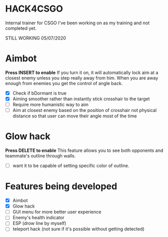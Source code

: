 # HACK4CSGO
Internal trainer for CSGO I've been working on as my training and not completed yet.

STILL WORKING 05/07/2020

# Aimbot

**Press INSERT to enable**
If you turn it on, it will automatically lock aim at a closest enemy unless you step really away from him.
When you are away enough from enemies you get the control of angle back.

- [x] Check if bDormant is true
- [x] Aiming smoother rather than instantly stick crosshair to the target
- [ ] Require more humanistic way to aim
- [ ] Aim at closest enemy based on the position of crosshair not physical distance so that user can move their angle most of the time

# Glow hack
**Press DELETE to enable**
This feature allows you to see both opponents and teammate's outline through walls.

- [ ] want it to be capable of setting specific color of outline.

# Features being developed

- [x] Aimbot
- [x] Glow hack
- [ ] GUI menu for more better user experience
- [ ] Enemy's health indicator
- [ ] ESP (drow line by myself)
- [ ] teleport hack (not sure if it's possible without getting detected)